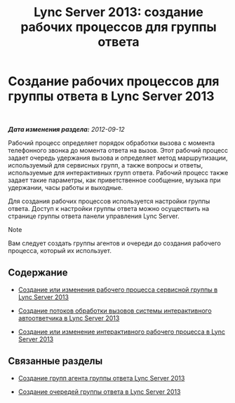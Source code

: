 ﻿---
title: 'Lync Server 2013: создание рабочих процессов для группы ответа'
TOCTitle: Создание рабочих процессов для группы ответа
ms:assetid: 41272258-728d-42bd-b4d4-2a499734c720
ms:mtpsurl: https://technet.microsoft.com/ru-ru/library/Gg425918(v=OCS.15)
ms:contentKeyID: 49309571
ms.date: 05/19/2016
mtps_version: v=OCS.15
ms.translationtype: HT
---

# Создание рабочих процессов для группы ответа в Lync Server 2013

 

_**Дата изменения раздела:** 2012-09-12_

Рабочий процесс определяет порядок обработки вызова с момента телефонного звонка до момента ответа на вызов. Этот рабочий процесс задает очередь удержания вызова и определяет метод маршрутизации, используемый для сервисных групп, а также вопросы и ответы, используемые для интерактивных групп ответа. Рабочий процесс также задает такие параметры, как приветственное сообщение, музыка при удержании, часы работы и выходные.

Для создания рабочих процессов используется настройки группы ответа. Доступ к настройки группы ответа можно осуществить на странице группы ответа панели управления Lync Server.

> [!NOTE]  
> Вам следует создать группы агентов и очереди до создания рабочего процесса, который их использует.

## Содержание

  - [Создание или изменения рабочего процесса сервисной группы в Lync Server 2013](lync-server-2013-create-or-modify-a-hunt-group-workflow.md)

  - [Создание потоков обработки вызовов системы интерактивного автоответчика в Lync Server 2013](lync-server-2013-design-interactive-voice-response-call-flows.md)

  - [Создание или изменение интерактивного рабочего процесса в Lync Server 2013](lync-server-2013-create-or-modify-an-interactive-workflow.md)

## Связанные разделы

  - [Создание групп агента группы ответа Lync Server 2013](lync-server-2013-create-response-group-agent-groups.md)

  - [Создание очередей группы ответа в Lync Server 2013](lync-server-2013-create-response-group-queues.md)

